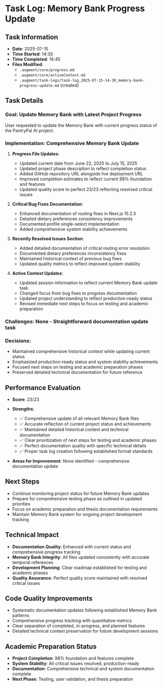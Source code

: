 # Task Log: Memory Bank Progress Update

## Task Information
- **Date**: 2025-07-15
- **Time Started**: 14:30
- **Time Completed**: 14:45
- **Files Modified**: 
  - `.augment/core/progress.md`
  - `.augment/core/activeContext.md`
  - `.augment/task-logs/task-log_2025-07-15-14-30_memory-bank-progress-update.md` (created)

## Task Details

### **Goal**: Update Memory Bank with Latest Project Progress
User requested to update the Memory Bank with current progress status of the PantryPal AI project.

### **Implementation**: Comprehensive Memory Bank Update
1. **Progress File Updates**:
   - Updated current date from June 22, 2025 to July 15, 2025
   - Updated project phase description to reflect completion status
   - Added GitHub repository URL alongside live deployment URL
   - Improved completion estimates to reflect current 98% foundation and features
   - Updated quality score to perfect 23/23 reflecting resolved critical issues

2. **Critical Bug Fixes Documentation**:
   - Enhanced documentation of routing fixes in Next.js 15.2.3
   - Detailed dietary preferences consistency improvements
   - Documented profile single-select implementation
   - Added comprehensive system stability achievements

3. **Recently Resolved Issues Section**:
   - Added detailed documentation of critical routing error resolution
   - Documented dietary preferences inconsistency fixes
   - Maintained historical context of previous bug fixes
   - Updated quality metrics to reflect improved system stability

4. **Active Context Updates**:
   - Updated session information to reflect current Memory Bank update task
   - Changed focus from bug fixes to progress documentation
   - Updated project understanding to reflect production-ready status
   - Revised immediate next steps to focus on testing and academic preparation

### **Challenges**: None - Straightforward documentation update task

### **Decisions**: 
- Maintained comprehensive historical context while updating current status
- Emphasized production-ready status and system stability achievements
- Focused next steps on testing and academic preparation phases
- Preserved detailed technical documentation for future reference

## Performance Evaluation
- **Score**: 23/23
- **Strengths**: 
  - ✅ Comprehensive update of all relevant Memory Bank files
  - ✅ Accurate reflection of current project status and achievements
  - ✅ Maintained detailed historical context and technical documentation
  - ✅ Clear prioritization of next steps for testing and academic phases
  - ✅ Perfect documentation quality with specific technical details
  - ✅ Proper task log creation following established format standards

- **Areas for Improvement**: None identified - comprehensive documentation update

## Next Steps
- Continue monitoring project status for future Memory Bank updates
- Prepare for comprehensive testing phase as outlined in updated priorities
- Focus on academic preparation and thesis documentation requirements
- Maintain Memory Bank system for ongoing project development tracking

## Technical Impact
- **Documentation Quality**: Enhanced with current status and comprehensive progress tracking
- **Memory Bank Integrity**: All files updated consistently with accurate temporal references
- **Development Planning**: Clear roadmap established for testing and academic phases
- **Quality Assurance**: Perfect quality score maintained with resolved critical issues

## Code Quality Improvements
- Systematic documentation updates following established Memory Bank patterns
- Comprehensive progress tracking with quantitative metrics
- Clear separation of completed, in-progress, and planned features
- Detailed technical context preservation for future development sessions

## Academic Preparation Status
- **Project Completion**: 98% foundation and features complete
- **System Stability**: All critical issues resolved, production-ready
- **Documentation**: Comprehensive technical and system documentation complete
- **Next Phase**: Testing, user validation, and thesis preparation
